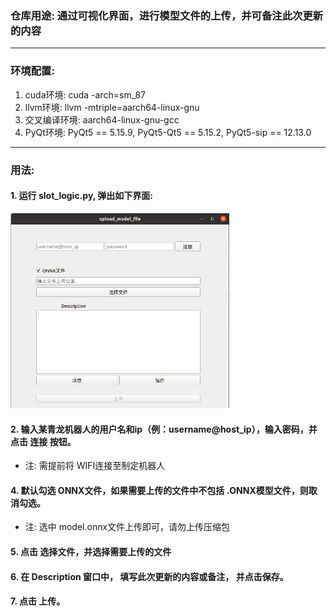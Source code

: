 ### 仓库用途: 通过可视化界面，进行模型文件的上传，并可备注此次更新的内容

---

### 环境配置: 
1. cuda环境: cuda -arch=sm_87
2. llvm环境: llvm -mtriple=aarch64-linux-gnu
3. 交叉编译环境: aarch64-linux-gnu-gcc
4. PyQt环境: PyQt5 == 5.15.9, PyQt5-Qt5 == 5.15.2, PyQt5-sip == 12.13.0

---

### 用法:
#### 1. 运行 slot_logic.py, 弹出如下界面:
<img src="./images/interface.png" alt="Alt text" width="350"/>


#### 2. 输入某青龙机器人的用户名和ip（例：username@host_ip），输入密码，并点击 连接 按钮。
- 注: 需提前将 WIFI连接至制定机器人


#### 4. 默认勾选 ONNX文件，如果需要上传的文件中不包括 .ONNX模型文件，则取消勾选。
- 注: 选中 model.onnx文件上传即可，请勿上传压缩包


#### 5. 点击 选择文件，并选择需要上传的文件

#### 6. 在 Description 窗口中， 填写此次更新的内容或备注， 并点击保存。

#### 7. 点击 上传。
